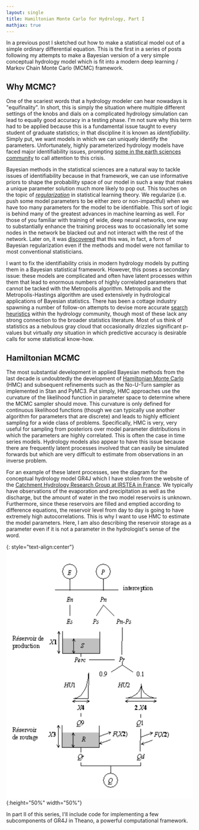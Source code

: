 ```yaml
---
layout: single
title: Hamiltonian Monte Carlo for Hydrology, Part I
mathjax: true
---
```

In a previous post I sketched out how to make a statistical model out of a simple ordinary differential equation. This is the first in a series of posts following my attempts to make a Bayesian version of a very simple conceptual hydrology model which is fit into a modern deep learning / Markov Chain Monte Carlo (MCMC) framework. 

## Why MCMC?

One of the scariest words that a hydrology modeler can hear nowadays is "equifinality". In short, this is simply the situation where multiple different settings of the knobs and dials on a complicated hydrology simulation can lead to equally good accuracy in a testing phase. I'm not sure why this term had to be applied because this is a fundamental issue taught to every student of graduate statistics; in that discipline it is known as *identifiability*. Simply put, we want models in which we can uniquely identify the parameters. Unfortunately, highly parameterized hydrology models have faced major identifiability issues, prompting [some in the earth sciences community](http://www.calwater.ca.gov/CALFED_LMS/lms/Content/calfed/library/Getting_the_Right_Answers_for_the_Right_Reasons-Kirchner.pdf) to call attention to this crisis. 

Bayesian methods in the statistical sciences are a natural way to tackle issues of identifiability because in that framework, we can use informative priors to shape the probability space of our model in such a way that makes a unique parameter solution much more likely to pop out. This touches on the topic of [*regularization*](https://en.wikipedia.org/wiki/Statistical_learning_theory#Regularization) in statistical learning theory. We regularize (i.e. push some model parameters to be either zero or non-impactful) when we have too many parameters for the model to be identifiable. This sort of logic is behind many of the greatest advances in machine learning as well. For those of you familiar with training of wide, deep neural networks, one way to substantially enhance the training process was to occasionally let some nodes in the network be blacked out and not interact with the rest of the network. Later on, it was [discovered](https://arxiv.org/abs/1506.02142) that this was, in fact, a form of Bayesian regularization even if the methods and model were not familiar to most conventional statisticians.

I want to fix the identifiability crisis in modern hydrology models by putting them in a Bayesian statistical framework. However, this poses a secondary issue: these models are complicated and often have latent processes within them that lead to enormous numbers of highly correlated parameters that cannot be tacked with the Metropolis algorithm. Metropolis and the Metropolis-Hastings algorithm are used extensively in hydrological applications of Bayesian statistics. There has been a cottage industry spawning a number of follow-on attempts to devise more accurate [search heuristics](http://faculty.sites.uci.edu/jasper/files/2016/04/70.pdf) within the hydrology community, though most of these lack any strong connection to the broader statistics literature. Most of us think of statistics as a nebulous gray cloud that occasionally drizzles significant p-values but virtually *any* situation in which predictive accuracy is desirable calls for some statistical know-how.

## Hamiltonian MCMC

The most substantial development in applied Bayesian methods from the last decade is undoubtedly the development of [Hamiltonian Monte Carlo](https://arxiv.org/pdf/1206.1901.pdf) (HMC) and subsequent refinements such as the No-U-Turn sampler as implemented in Stan and PyMC3. Put simply, HMC approaches use the curvature of the likelihood function in parameter space to determine where the MCMC sampler should move. This curvature is only defined for continuous likelihood functions (though we can typically use another algorithm for parameters that are discrete) and leads to highly efficient sampling for a wide class of problems. Specifically, HMC is very, very useful for sampling from posteriors over model parameter distributions in which the parameters are highly correlated. This is often the case in time series models. Hydrology models also appear to have this issue because there are frequently latent processes involved that can easily be simulated forwards but which are very difficult to estimate from observations in an inverse problem.

For an example of these latent processes, see the diagram for the conceptual hydrology model GR4J which I have stolen from the website of the [Catchment Hydrology Research Group at IRSTEA in France](https://webgr.irstea.fr/en/modeles/journalier-gr4j-2/). We typically have observations of the evaporation and precipitation as well as the discharge, but the amount of water in the two model reservoirs is unknown. Furthermore, since these reservoirs are filled and emptied according to difference equations, the reservoir level from day to day is going to have extremely high autocorrelations. This is why I want to use HMC to estimate the model parameters. Here, I am also describing the reservoir storage as a parameter even if it is not a parameter in the hydrologist's sense of the word.

{: style="text-align:center"}
![png](/images/gr4j_schematic.png){:height="50%" width="50%"}

In part II of this series, I'll include code for implementing a few subcomponents of GR4J in Theano, a powerful computational framework.


```python

```
